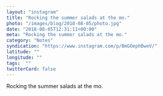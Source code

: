 ```yaml
---
layout: "instagram"
title: "Rocking the summer salads at the mo."
photo: "/images/blog/2018-08-05/photo.jpg"
date: "2018-08-05T12:31:11+00:00"
meta: "Rocking the summer salads at the mo."
category: "Notes"
syndication: "https://www.instagram.com/p/BmGOephBweV/"
latitude: ""
longitude: ""
tags:  ""
twitterCard: false
---
```

Rocking the summer salads at the mo.
